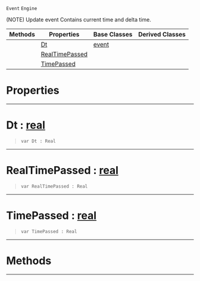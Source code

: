  `Event` `Engine`



(NOTE) Update event Contains current time and delta time.

|Methods|Properties|Base Classes|Derived Classes|
|---|---|---|---|
| |[ Dt](updateevent.md#dt-zilch-engine-documenta)|[event](event.md)| |
| |[ RealTimePassed](updateevent.md#realtimepassed-zilch-engi)| | |
| |[ TimePassed](updateevent.md#timepassed-zilch-engine-d)| | |


 #  Properties


---  
 #  Dt : [real](../nada_base_types/real.md)

> 
> ``` lang=cpp, name=Nada
> var Dt : Real


---  
 #  RealTimePassed : [real](../nada_base_types/real.md)

> 
> ``` lang=cpp, name=Nada
> var RealTimePassed : Real


---  
 #  TimePassed : [real](../nada_base_types/real.md)

> 
> ``` lang=cpp, name=Nada
> var TimePassed : Real


---  
 #  Methods


---  
 

 